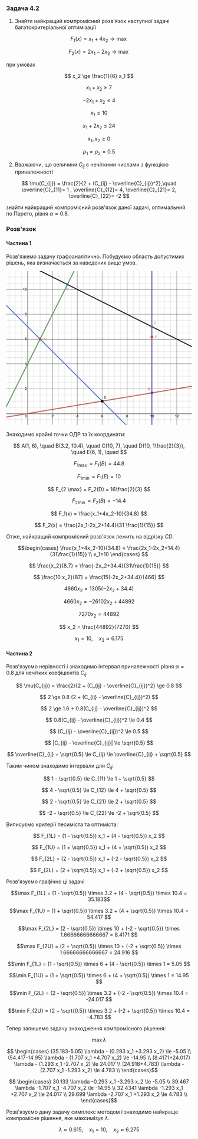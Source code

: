 ### Задача 4.2

1. Знайти найкращий компромісний розв'язок наступної задачі багатокритеріальної оптимізації 

$$ F_1(x) = x_1+4x_2 \rightarrow \max$$

$$ F_2(x) = 2x_1-2x_2 \rightarrow \max$$

при умовах 

$$ x_2 \ge \frac{1}{6} x_1 $$

$$ x_1 + x_2 \ge 7 $$

$$ -2 x_1 + x_2 \le 4 $$

$$ x_1 \le 10 $$

$$ x_1 + 2 x_2 \le 24 $$

$$ x_1, x_2 \ge 0 $$

$$ \rho_1 = \rho_2 = 0.5 $$

2. Вважаючи, що величини $C_{ij}$ є нечіткими числами з функцією приналежності
   
$$ \mu(C_{ij}) = \frac{2}{2 + (C_{ij} - \overline{C}_{ij})^2},\quad 
\overline{C}_{11}= 1 , 
\overline{C}_{12}= 4, 
\overline{C}_{21}= 2, 
\overline{C}_{22}= -2
$$

знайти найкращий компромісний розв'язок даної задачі, оптимальний по Парето, рівня $\alpha=0.8$. 

### Розв'язок

#### Частина 1

Розв'яжемо задачу графоаналітично. Побудуємо область допустимих рішень, яка визначається за наведених вище умов.

![](img-4-2.png)

Знаходимо крайні точки ОДР та їх координати:

$$ A(1, 6), \quad
B(3.2, 10.4), \quad
C(10, 7), \quad
D(10, 1\frac{2}{3}), \quad
E(6, 1), \quad $$

$$ F_{1 \max} = F_1(B) = 44.8 $$

$$ F_{1 \min} = F_1(E) = 10 $$

$$ F_{2 \max} = F_2(D) = 16\frac{2}{3} $$

$$ F_{2 \min} = F_2(B) = -14.4 $$

$$ F_1(x) = \frac{x_1+4x_2-10}{34.8} $$

$$ F_2(x) = \frac{2x_1-2x_2+14.4}{31 \frac{1}{15}} $$

Отже, найкращий компромісний розв'язок лежить на відрізку $CD$.

$$\begin{cases}
\frac{x_1+4x_2-10}{34.8} = \frac{2x_1-2x_2+14.4}{31\frac{1}{15}} \\
x_1=10
\end{cases}
$$

$$ \frac{x_2}{8.7} = \frac{-2x_2+34.4}{31\frac{1}{15}} $$

$$ \frac{10 x_2}{87} = \frac{15(-2x_2+34.4)}{466} $$

$$ 4660 x_2 = 1305(-2x_2+34.4) $$

$$ 4660 x_2 = -2610 2x_2 + 44892 $$

$$ 7270 x_2 = 44892 $$

$$ x_2 = \frac{44892}{7270} $$

$$ x_1=10, \quad x_2 \approx 6.175 $$

#### Частина 2

Розв'язуємо нерівності і знаходимо інтервал приналежності рівня $\alpha=0.8$ для нечітких коефіцієнтів $C_{ij}$

$$ \mu(C_{ij}) = \frac{2}{2 + (C_{ij} - \overline{C}_{ij})^2} \ge 0.8 $$

$$ 2 \ge 0.8 (2 + (C_{ij} - \overline{C}_{ij})^2) $$

$$ 2 \ge 1.6 + 0.8(C_{ij} - \overline{C}_{ij})^2 $$

$$ 0.8(C_{ij} - \overline{C}_{ij})^2 \le 0.4 $$

$$ (C_{ij} - \overline{C}_{ij})^2 \le 0.5 $$

$$ |C_{ij} - \overline{C}_{ij}| \le \sqrt{0.5} $$

$$ \overline{C}_{ij} + \sqrt{0.5} \le C_{ij} \le \overline{C}_{ij} + \sqrt{0.5} $$

Таким чином знаходимо інтервали для $C_{ij}$:

$$ 1 - \sqrt{0.5} \le C_{11} \le 1 + \sqrt{0.5} $$

$$ 4 - \sqrt{0.5} \le C_{12} \le 4 + \sqrt{0.5} $$

$$ 2 - \sqrt{0.5} \le C_{21} \le 2 + \sqrt{0.5} $$

$$ -2 - \sqrt{0.5} \le C_{22} \le -2 + \sqrt{0.5} $$

Виписуємо критерії песиміста та оптиміста:

$$ F_{1L} = (1 - \sqrt{0.5}) x_1 + (4 - \sqrt{0.5}) x_2 $$

$$ F_{1U} = (1 + \sqrt{0.5}) x_1 + (4 + \sqrt{0.5}) x_2 $$

$$ F_{2L} = (2 - \sqrt{0.5}) x_1 + (-2 - \sqrt{0.5}) x_2 $$

$$ F_{2L} = (2 + \sqrt{0.5}) x_1 + (-2 + \sqrt{0.5}) x_2 $$

Розв'язуємо графічно ці задачі

$$\max F_{1L} = (1 - \sqrt{0.5}) \times 3.2 + (4 - \sqrt{0.5}) \times 10.4 = 35.183$$

$$\max F_{1U} = (1 + \sqrt{0.5}) \times 3.2 + (4 + \sqrt{0.5}) \times 10.4 = 54.417 $$

$$\max F_{2L} = (2 - \sqrt{0.5}) \times 10 + (-2 - \sqrt{0.5}) \times 1.66666666666667 = 8.4171 $$

$$\max F_{2U} = (2 + \sqrt{0.5}) \times 10 + (-2 + \sqrt{0.5}) \times 1.66666666666667 = 24.916 $$

$$\min F_{1L} = (1 - \sqrt{0.5}) \times 6 + (4 - \sqrt{0.5}) \times 1 = 5.05 $$

$$\min F_{1U} = (1 + \sqrt{0.5}) \times 6 + (4 + \sqrt{0.5}) \times 1 = 14.95 $$

$$\min F_{2L} = (2 - \sqrt{0.5}) \times 3.2 + (-2 - \sqrt{0.5}) \times 10.4 = -24.017 $$

$$\min F_{2U} = (2 + \sqrt{0.5}) \times 3.2 + (-2 + \sqrt{0.5}) \times 10.4 = -4.783 $$


Тепер запишемо задачу знаходження компромісного рішення:

$$ \max \lambda $$

$$ \begin{cases}
(35.183-5.05) \lambda - (0.293 x_1 +3.293 x_2) \le -5.05 \\
(54.417-14.95) \lambda - (1.707 x_1 +4.707 x_2) \le -14.95 \\
(8.4171+24.017) \lambda - (1.293 x_1 -2.707 x_2) \le 24.017 \\
(24.916+4.783) \lambda - (2.707 x_1 -1.293 x_2) \le 4.783 \\
\end{cases}$$

$$ \begin{cases}
30.133 \lambda -0.293 x_1 -3.293 x_2 \le -5.05 \\
39.467 \lambda -1.707 x_1 -4.707 x_2 \le -14.95 \\
32.4341 \lambda -1.293 x_1 +2.707 x_2 \le 24.017 \\
29.699 \lambda -2.707 x_1 +1.293 x_2 \le 4.783 \\
\end{cases}$$

Розв'язуємо дану задачу симплекс методом і знаходимо найкраще компромісне рішення, яке максимізує $\lambda$.

$$ \lambda \approx 0.615,\quad x_1 = 10,\quad x_2 \approx 6.275 $$